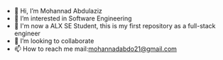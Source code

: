 - 👋 Hi, I’m Mohannad Abdulaziz
- 👀 I’m interested in Software Engineering
- 🌱 I'm now a ALX SE Student, this is my first repository as a full-stack engineer
- 💞️ I’m looking to collaborate
- 📫 How to reach me mail:mohannadabdo21@gmail.com
<!---
Mohabdo21/Mohabdo21 is a ✨ special ✨ repository because its `README.md` (this file) appears on your GitHub profile.
You can click the Preview link to take a look at your changes.
--->
